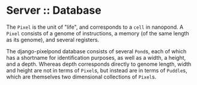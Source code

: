 Server :: Database
==================

The `Pixel` is the unit of "life", and corresponds to a `cell` in nanopond.
A `Pixel` consists of a genome of instructions, a memory (of the same length
as its genome), and several registers. 

The django-pixelpond database consists of several `Pond`s, each of which
has a shortname for identification purposes, as well as a width, a height,
and a depth.  Whereas depth corresponds directly to genome length, width
and height are not in terms of `Pixel`s, but instead are in terms of
`Puddle`s, which are themselves two dimensional collections of `Pixel`s.
